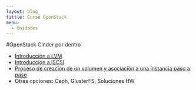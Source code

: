 ```yaml
---
layout: blog
tittle: Curso OpenStack
menu:
  - Unidades
---
```


#OpenStack Cinder por dentro

* [Introducción a LVM](lvm)
* [Introducción a iSCSI](iscsi)
* [Proceso de creación de un volumen y asociación a una instancia paso a paso](almacenamiento)
* Otras opciones: Ceph, GlusterFS, Soluciones HW
